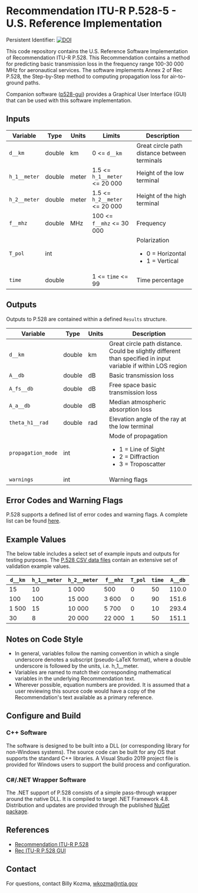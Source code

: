 # Recommendation ITU-R P.528-5 - U.S. Reference Implementation #

Persistent Identifier: [![DOI](https://zenodo.org/badge/DOI/10.5281/zenodo.5081071.svg)](https://doi.org/10.5281/zenodo.5081071)

This code repository contains the U.S. Reference Software Implementation of Recommendation ITU-R P.528. This Recommendation contains a method for predicting basic transmission loss in the frequency range 100-30 000 MHz for aeronautical services.  The software implements Annex 2 of Rec P.528, the Step-by-Step method to computing propagation loss for air-to-ground paths.

Companion software ([p528-gui](https://github.com/NTIA/p528-gui)) provides a Graphical User Interface (GUI) that can be used with this software implementation. 

## Inputs ##

| Variable          | Type   | Units | Limits       | Description  |
|-------------------|--------|-------|--------------|--------------|
| `d__km`           | double | km    | 0 <= `d__km` | Great circle path distance between terminals |
| `h_1__meter`      | double | meter | 1.5 <= `h_1__meter` <= 20 000 | Height of the low terminal |
| `h_2__meter`      | double | meter | 1.5 <= `h_2__meter` <= 20 000 | Height of the high terminal |
| `f__mhz`          | double | MHz   | 100 <= `f__mhz` <= 30 000 | Frequency |
| `T_pol`           | int    |       |              | Polarization <ul><li>0 = Horizontal</li><li>1 = Vertical</li></ul> |
| `time`            | double |       | 1 <= `time` <= 99 | Time percentage |
 
## Outputs ##

Outputs to P.528 are contained within a defined `Results` structure.

| Variable   | Type   | Units | Description |
|------------|--------|-------|-------------|
| `d__km`    | double | km    | Great circle path distance.  Could be slightly different than specified in input variable if within LOS region |
| `A__db`    | double | dB    | Basic transmission loss |
| `A_fs__db` | double | dB    | Free space basic transmission loss |
| `A_a__db`  | double | dB    | Median atmospheric absorption loss |
| `theta_h1__rad` | double | rad | Elevation angle of the ray at the low terminal |
| `propagation_mode` | int |  | Mode of propagation <ul><li>1 = Line of Sight</li><li>2 = Diffraction</li><li>3 = Troposcatter</li></ul> |
| `warnings` | int    |       | Warning flags |

## Error Codes and Warning Flags ##

P.528 supports a defined list of error codes and warning flags.  A complete list can be found [here](ERRORS_AND_WARNINGS.md).

## Example Values ##

The below table includes a select set of example inputs and outputs for testing purposes. The [P.528 CSV data files](https://www.itu.int/rec/R-REC-P.528/en) contain an extensive set of validation example values.

| `d__km` | `h_1__meter` | `h_2__meter` | `f__mhz` | `T_pol` | `time` | `A__db` |
| --------|--------------|--------------|----------|---------|--------|---------|
|      15 |           10 |        1 000 |      500 |       0 |     50 |   110.0 |
|     100 |          100 |       15 000 |    3 600 |       0 |     90 |   151.6 |
|   1 500 |           15 |       10 000 |    5 700 |       0 |     10 |   293.4 |
|      30 |            8 |       20 000 |   22 000 |       1 |     50 |   151.1 |

## Notes on Code Style ##

 * In general, variables follow the naming convention in which a single underscore denotes a subscript (pseudo-LaTeX format), where a double underscore is followed by the units, i.e. h_1__meter.
 * Variables are named to match their corresponding mathematical variables in the underlying Recommendation text.
 * Wherever possible, equation numbers are provided.  It is assumed that a user reviewing this source code would have a copy of the Recommendation's text available as a primary reference.

## Configure and Build ##

### C++ Software

The software is designed to be built into a DLL (or corresponding library for non-Windows systems).  The source code can be built for any OS that supports the standard C++ libraries.  A Visual Studio 2019 project file is provided for Windows users to support the build process and configuration.

### C#/.NET Wrapper Software

The .NET support of P.528 consists of a simple pass-through wrapper around the native DLL.  It is compiled to target .NET Framework 4.8.  Distribution and updates are provided through the published [NuGet package](https://github.com/NTIA/p528/packages).

## References ##

 * [Recommendation ITU-R P.528](https://www.itu.int/rec/R-REC-P.528/en)
 * [Rec ITU-R P.528 GUI](https://github.com/NTIA/p528-gui)

## Contact ##

For questions, contact Billy Kozma, wkozma@ntia.gov
